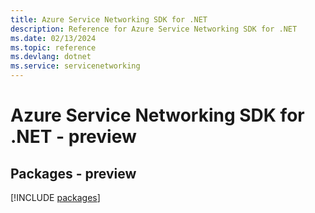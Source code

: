 ```yaml
---
title: Azure Service Networking SDK for .NET
description: Reference for Azure Service Networking SDK for .NET
ms.date: 02/13/2024
ms.topic: reference
ms.devlang: dotnet
ms.service: servicenetworking
---
```

# Azure Service Networking SDK for .NET - preview
## Packages - preview
[!INCLUDE [packages](service-networking-index.md)]
